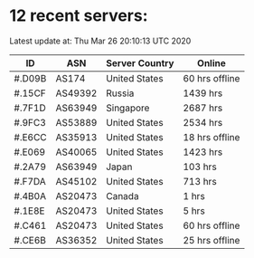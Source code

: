 # 12 recent servers:

Latest update at: Thu Mar 26 20:10:13 UTC 2020

| ID | ASN | Server Country | Online |
| -- | --- | -------------- | ------ |
| #.D09B | AS174 | United States | 60 hrs offline |
| #.15CF | AS49392 | Russia | 1439 hrs |
| #.7F1D | AS63949 | Singapore | 2687 hrs |
| #.9FC3 | AS53889 | United States | 2534 hrs |
| #.E6CC | AS35913 | United States | 18 hrs offline |
| #.E069 | AS40065 | United States | 1423 hrs |
| #.2A79 | AS63949 | Japan | 103 hrs |
| #.F7DA | AS45102 | United States | 713 hrs |
| #.4B0A | AS20473 | Canada | 1 hrs |
| #.1E8E | AS20473 | United States | 5 hrs |
| #.C461 | AS20473 | United States | 60 hrs offline |
| #.CE6B | AS36352 | United States | 25 hrs offline |

